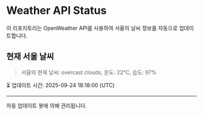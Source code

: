 
# Weather API Status

이 리포지토리는 OpenWeather API를 사용하여 서울의 날씨 정보를 자동으로 업데이트합니다.

## 현재 서울 날씨
> 서울의 현재 날씨: overcast clouds, 온도: 22°C, 습도: 97%

⏳ 업데이트 시간: 2025-09-24 18:18:00 (UTC)

---
자동 업데이트 봇에 의해 관리됩니다.
